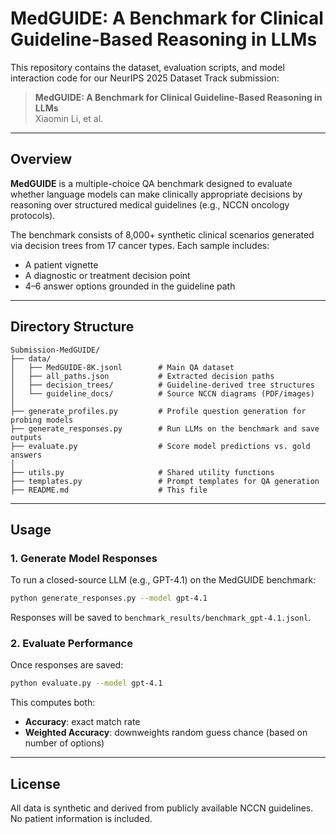# MedGUIDE: A Benchmark for Clinical Guideline-Based Reasoning in LLMs

This repository contains the dataset, evaluation scripts, and model interaction code for our NeurIPS 2025 Dataset Track submission:

> **MedGUIDE: A Benchmark for Clinical Guideline-Based Reasoning in LLMs**  
> Xiaomin Li, et al.

---

## Overview

**MedGUIDE** is a multiple-choice QA benchmark designed to evaluate whether language models can make clinically appropriate decisions by reasoning over structured medical guidelines (e.g., NCCN oncology protocols).

The benchmark consists of 8,000+ synthetic clinical scenarios generated via decision trees from 17 cancer types. Each sample includes:
- A patient vignette
- A diagnostic or treatment decision point
- 4–6 answer options grounded in the guideline path

---

## Directory Structure

```
Submission-MedGUIDE/
├── data/
│   ├── MedGUIDE-8K.jsonl        # Main QA dataset
│   ├── all_paths.json           # Extracted decision paths
│   ├── decision_trees/          # Guideline-derived tree structures
│   └── guideline_docs/          # Source NCCN diagrams (PDF/images)
│
├── generate_profiles.py         # Profile question generation for probing models
├── generate_responses.py        # Run LLMs on the benchmark and save outputs
├── evaluate.py                  # Score model predictions vs. gold answers
│
├── utils.py                     # Shared utility functions
├── templates.py                 # Prompt templates for QA generation
├── README.md                    # This file
```

---

## Usage

### 1. Generate Model Responses

To run a closed-source LLM (e.g., GPT-4.1) on the MedGUIDE benchmark:

```bash
python generate_responses.py --model gpt-4.1
```

Responses will be saved to `benchmark_results/benchmark_gpt-4.1.jsonl`.

### 2. Evaluate Performance

Once responses are saved:

```bash
python evaluate.py --model gpt-4.1
```

This computes both:
- **Accuracy**: exact match rate
- **Weighted Accuracy**: downweights random guess chance (based on number of options)

---

## License

All data is synthetic and derived from publicly available NCCN guidelines. No patient information is included.